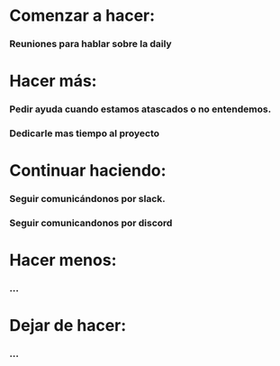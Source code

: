 # Comenzar a hacer:

### Reuniones para hablar sobre la daily

# Hacer más:

### Pedir ayuda cuando estamos atascados o no entendemos.

### Dedicarle mas tiempo al proyecto

# Continuar haciendo:

### Seguir comunicándonos por slack.

### Seguir comunicandonos por discord

# Hacer menos:

### ...

# Dejar de hacer:

### ...
